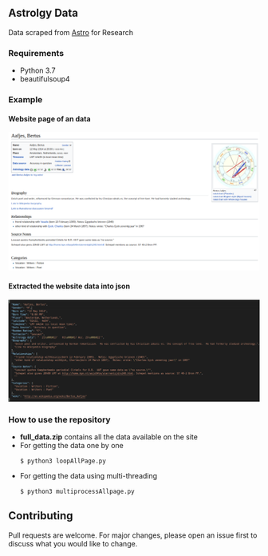 ## Astrolgy Data
Data scraped from [Astro](https://www.astro.com/astro-databank) for Research

### Requirements
- Python 3.7
- beautifulsoup4

### Example
#### Website page of an data
![Astro Site data example](./demo/astro_site.png)
#### Extracted the website data into json
![Json example](./demo/json.png)


### How to use the repository
- **full_data.zip** contains all the data available on the site
- For getting the data one by one
  ```
  $ python3 loopAllPage.py
  ```
- For getting the data using multi-threading
  ```
  $ python3 multiprocessAllpage.py

## Contributing
Pull requests are welcome. For major changes, please open an issue first to discuss what you would like to change.